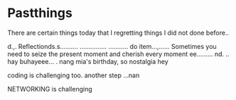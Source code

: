 # Pastthings

There are certain things today that I regretting things I did not done before..

d.,.
Reflectionds.s..........
...............
...........
do item...,......
Sometimes you need to seize the present moment and cherish every moment ee.........
nd.
..
hay buhayeee...
.
nang mia's birthday, so nostalgia
hey

coding is challenging too.
another step ...nan

NETWORKING is challenging 
